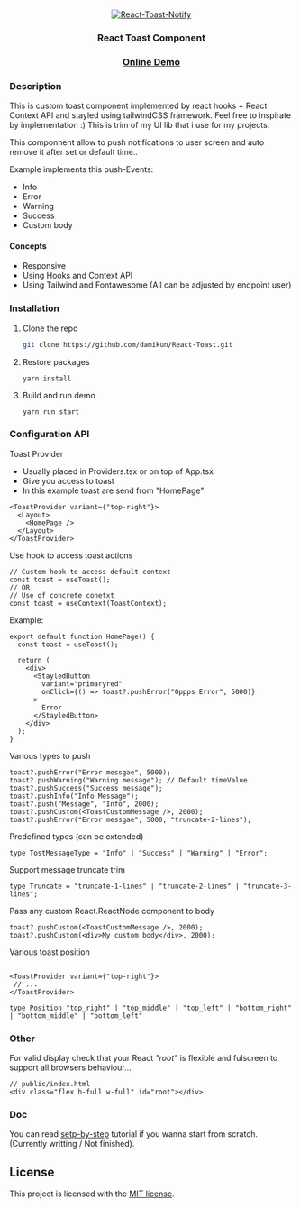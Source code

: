 <br />
<p align="center">
  <a href="https://github.com/damikun/React-Toast">
  <img src="images/toast.gif" alt="React-Toast-Notify" >
  </a>

  <h3 align="center">React Toast Component</h3>
   <h3 align="center">
    <a href="https://damikun.github.io/React-Toast/">Online Demo</a>
  </h3>
</p>

### Description

This is custom toast component implemented by react hooks + React Context API and stayled using tailwindCSS framework. Feel free to inspirate by implementation :) This is trim of my UI lib that i use for my projects.

This componnent allow to push notifications to user screen and auto remove it after set or default time..

Example implements this push-Events:

- Info
- Error
- Warning
- Success
- Custom body

#### Concepts

- Responsive
- Using Hooks and Context API
- Using Tailwind and Fontawesome
  (All can be adjusted by endpoint user)

### Installation

1. Clone the repo
   ```sh
   git clone https://github.com/damikun/React-Toast.git
   ```
2. Restore packages
   ```
   yarn install
   ```
3. Build and run demo
   ```
   yarn run start
   ```

<!-- USAGE EXAMPLES -->

### Configuration API

Toast Provider

- Usually placed in Providers.tsx or on top of App.tsx
- Give you access to toast
- In this example toast are send from "HomePage"

```tsx
<ToastProvider variant={"top-right"}>
  <Layout>
    <HomePage />
  </Layout>
</ToastProvider>
```

Use hook to access toast actions

```tsx
// Custom hook to access default context
const toast = useToast();
// OR
// Use of concrete conetxt
const toast = useContext(ToastContext);
```

Example:

```tsx
export default function HomePage() {
  const toast = useToast();

  return (
    <div>
      <StayledButton
        variant="primaryred"
        onClick={() => toast?.pushError("Oppps Error", 5000)}
      >
        Error
      </StayledButton>
    </div>
  );
}
```

Various types to push

```tsx
toast?.pushError("Error messgae", 5000);
toast?.pushWarning("Warning message"); // Default timeValue
toast?.pushSuccess("Success message");
toast?.pushInfo("Info Message");
toast?.push("Message", "Info", 2000);
toast?.pushCustom(<ToastCustomMessage />, 2000);
toast?.pushError("Error messgae", 5000, "truncate-2-lines");
```

Predefined types (can be extended)

```tsx
type TostMessageType = "Info" | "Success" | "Warning" | "Error";
```

Support message truncate trim

```tsx
type Truncate = "truncate-1-lines" | "truncate-2-lines" | "truncate-3-lines";
```

Pass any custom React.ReactNode component to body

```tsx
toast?.pushCustom(<ToastCustomMessage />, 2000);
toast?.pushCustom(<div>My custom body</div>, 2000);
```

Various toast position

```tsx

<ToastProvider variant={"top-right"}>
 // ...
</ToastProvider>

type Position "top_right" | "top_middle" | "top_left" | "bottom_right" | "bottom_middle" | "bottom_left"
```

### Other

For valid display check that your React _"root"_ is flexible and fulscreen to support all browsers behaviour...

```
// public/index.html
<div class="flex h-full w-full" id="root"></div>
```

### Doc

You can read [setp-by-step](./Step-By-Step.md) tutorial if you wanna start from scratch. (Currently writting / Not finished).

## License

This project is licensed with the [MIT license](LICENSE).
